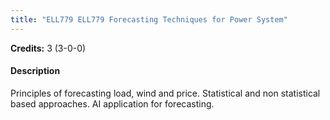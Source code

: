```yaml
---
title: "ELL779 ELL779 Forecasting Techniques for Power System"
---
```

**Credits:** 3 (3-0-0)

#### Description
Principles of forecasting load, wind and price. Statistical and non statistical based approaches. AI application for forecasting.